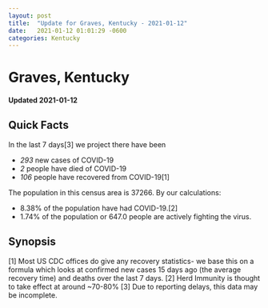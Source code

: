```yaml
---
layout: post
title:  "Update for Graves, Kentucky - 2021-01-12"
date:   2021-01-12 01:01:29 -0600
categories: Kentucky
---
```


# Graves, Kentucky
#### Updated 2021-01-12

## Quick Facts

In the last 7 days[3] we project there have been
- *293* new cases of COVID-19
- *2* people have died of COVID-19
- *106* people have recovered from COVID-19[1]

The population in this census area is 37266. By our calculations:
- 8.38% of the population have had COVID-19.[2]
- 1.74% of the population or 647.0 people are actively fighting the virus.

## Synopsis




[1] Most US CDC offices do give any recovery statistics- we base this on a formula which looks at confirmed new cases
15 days ago (the average recovery time) and deaths over the last 7 days.
[2] Herd Immunity is thought to take effect at around ~70-80%
[3] Due to reporting delays, this data may be incomplete. 
    